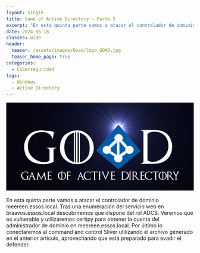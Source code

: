 ```yaml
---
layout: single
title: Game of Active Directory - Parte 5
excerpt: "En esta quinta parte vamos a atacar el controlador de dominio meereen.essos.local. Tras una enumeración del servicio web en braavos.essos.local descubriremos que dispone del rol ADCS. Veremos que es vulnerable y utilizaremos certipy para obtener la cuenta del administrador de dominio en meereen.essos.local. Por último lo conectaremos al command and control Sliver utilizando el archivo generado en el anterior artículo, aprovechando que está preparado para evadir el defender."
date: 2024-05-18
classes: wide
header:
  teaser: /assets/images/Goad/logo_GOAD.jpg
  teaser_home_page: true
categories:
  - Ciberseguridad
tags:
  - Windows
  - Active Directory
---
```


![](/assets/images/Goad/logo_GOAD.jpg)


En esta quinta parte vamos a atacar el controlador de dominio meereen.essos.local. Tras una enumeración del servicio web en braavos.essos.local descubriremos que dispone del rol ADCS. Veremos que es vulnerable y utilizaremos certipy para obtener la cuenta del administrador de dominio en meereen.essos.local. Por último lo conectaremos al command and control Sliver utilizando el archivo generado en el anterior artículo, aprovechando que está preparado para evadir el defender.


